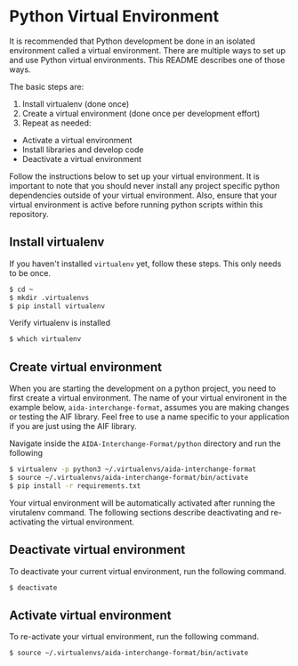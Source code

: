 # Python Virtual Environment

It is recommended that Python development be done in an isolated environment called a virtual environment.  There are multiple ways to set up and use Python virtual environments.  This README describes one of those ways.

The basic steps are:
1. Install virtualenv (done once)
2. Create a virtual environment (done once per development effort)
3. Repeat as needed:
  - Activate a virtual environment
  - Install libraries and develop code
  - Deactivate a virtual environment

Follow the instructions below to set up your virtual environment. It is important to note that you should never install any project specific python dependencies outside of your virtual environment. Also, ensure that your virtual environment is active before running python scripts within this repository.

## Install virtualenv

If you haven't installed `virtualenv` yet, follow these steps. This only needs to be once.

```bash
$ cd ~
$ mkdir .virtualenvs
$ pip install virtualenv
```
Verify virtualenv is installed
```bash
$ which virtualenv
```

## Create virtual environment

When you are starting the development on a python project, you need to first create a virtual environment.  The name of your virtual environent in the example below, `aida-interchange-format`, assumes you are making changes or testing the AIF library.  Feel free to use a name specific to your application if you are just using the AIF library.

Navigate inside the `AIDA-Interchange-Format/python` directory and run the following

```bash
$ virtualenv -p python3 ~/.virtualenvs/aida-interchange-format
$ source ~/.virtualenvs/aida-interchange-format/bin/activate
$ pip install -r requirements.txt
```

Your virtual environment will be automatically activated after running the virutalenv command.  The following sections describe deactivating and re-activating the virtual environment.

## Deactivate virtual environment

To deactivate your current virtual environment, run the following command.

```bash
$ deactivate
```

## Activate virtual environment

To re-activate your virtual environment, run the following command.

```bash
$ source ~/.virtualenvs/aida-interchange-format/bin/activate
```
